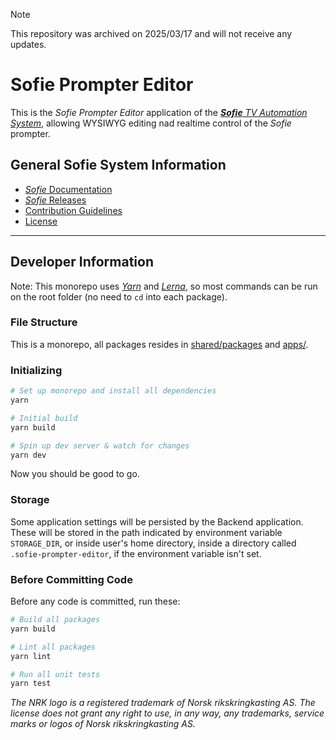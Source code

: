 > [!NOTE]  
> This repository was archived on 2025/03/17 and will not receive any updates.

# Sofie Prompter Editor

This is the _Sofie Prompter Editor_ application of the [_**Sofie** TV Automation System_](https://github.com/nrkno/Sofie-TV-automation/), allowing WYSIWYG editing nad realtime control of the _Sofie_ prompter.

## General Sofie System Information

- [_Sofie_ Documentation](https://nrkno.github.io/sofie-core/)
- [_Sofie_ Releases](https://nrkno.github.io/sofie-core/releases)
- [Contribution Guidelines](CONTRIBUTING.md)
- [License](LICENSE)

---

## Developer Information

Note: This monorepo uses [_Yarn_](https://yarnpkg.com) and [_Lerna_](https://github.com/lerna/lerna), so most commands can be run on the root folder (no need to `cd` into each package).

### File Structure

This is a monorepo, all packages resides in [shared/packages](shared/packages) and [apps/](apps/).

### Initializing

```bash
# Set up monorepo and install all dependencies
yarn

# Initial build
yarn build

# Spin up dev server & watch for changes
yarn dev

```

Now you should be good to go.

### Storage

Some application settings will be persisted by the Backend application. These will be stored in the path indicated by environment variable `STORAGE_DIR`, or inside user's home directory, inside a directory called `.sofie-prompter-editor`, if the environment variable isn't set.

### Before Committing Code

Before any code is committed, run these:

```bash
# Build all packages
yarn build

# Lint all packages
yarn lint

# Run all unit tests
yarn test
```

_The NRK logo is a registered trademark of Norsk rikskringkasting AS. The license does not grant any right to use, in any way, any trademarks, service marks or logos of Norsk rikskringkasting AS._

